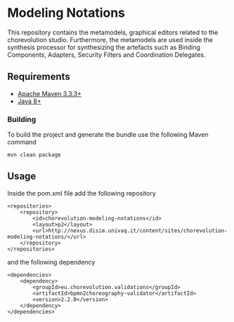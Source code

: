 # Modeling Notations
This repository contains the metamodels, graphical editors related to the chorevolution studio.
Furthermore, the metamodels are used inside the synthesis processor for synthesizing the artefacts such as Binding Components, Adapters, Security Filters and Coordination Delegates.

## Requirements

* [Apache Maven 3.3.3+](https://maven.apache.org/install.html)
* [Java 8+](http://www.oracle.com/technetwork/java/javase/downloads/jdk8-downloads-2133151.html)

### Building

To build the project and generate the bundle use the following Maven command

    mvn clean package


## Usage
Inside the pom.xml file add the following repository

```
<repositories>
	<repository>
		<id>chorevolution-modeling-notations</id>
		<layout>p2</layout>
		<url>http://nexus.disim.univaq.it/content/sites/chorevolution-modeling-notations/</url>
	</repository>
</repositories>
```
and the following dependency

```
<dependencies>
	<dependency>
		<groupId>eu.chorevolution.validations</groupId>
		<artifactId>bpmn2choreography-validator</artifactId>
		<version>2.2.0</version>
	</dependency>
</dependencies>
```

